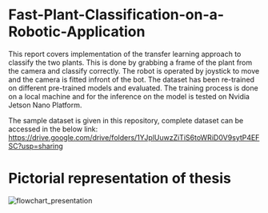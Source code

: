 # Fast-Plant-Classification-on-a-Robotic-Application
This report covers implementation of the transfer learning approach to classify the two plants. This is done by grabbing a frame of the plant from the camera and classify correctly. The robot is operated by joystick to move and the camera is fitted infront of the bot. The dataset has been re-trained on different pre-trained models and evaluated. The training process is done on a local machine and for the inference on the model is tested on Nvidia Jetson Nano Platform.

The sample dataset is given in this repository, complete dataset can be accessed in the below link: https://drive.google.com/drive/folders/1YJplUuwzZiTiS6toWRiD0V9sytP4EFSC?usp=sharing

# Pictorial representation of thesis
![flowchart_presentation](https://user-images.githubusercontent.com/74136753/122376589-92b5cf80-cf64-11eb-880f-103aea4ace67.png)
